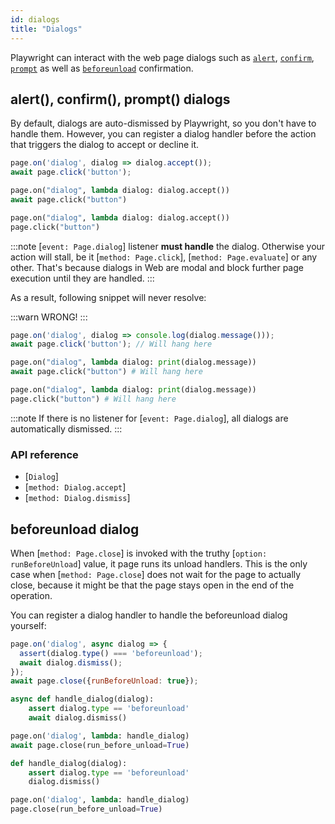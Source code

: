 ```yaml
---
id: dialogs
title: "Dialogs"
---
```


Playwright can interact with the web page dialogs such as [`alert`](https://developer.mozilla.org/en-US/docs/Web/API/Window/alert), [`confirm`](https://developer.mozilla.org/en-US/docs/Web/API/Window/confirm), [`prompt`](https://developer.mozilla.org/en-US/docs/Web/API/Window/prompt) as well as [`beforeunload`](https://developer.mozilla.org/en-US/docs/Web/API/Window/beforeunload_event) confirmation.

<!-- TOC -->

## alert(), confirm(), prompt() dialogs

By default, dialogs are auto-dismissed by Playwright, so you don't have to handle them. However, you can register a dialog handler before the action that triggers the dialog to accept or decline it.

```js
page.on('dialog', dialog => dialog.accept());
await page.click('button');
```

```python async
page.on("dialog", lambda dialog: dialog.accept())
await page.click("button")
```

```python sync
page.on("dialog", lambda dialog: dialog.accept())
page.click("button")
```

:::note
[`event: Page.dialog`] listener **must handle** the dialog. Otherwise your action will stall, be it [`method: Page.click`], [`method: Page.evaluate`] or any other. That's because dialogs in Web are modal and block further page execution until they are handled.
:::

As a result, following snippet will never resolve:

:::warn
WRONG!
:::

```js
page.on('dialog', dialog => console.log(dialog.message()));
await page.click('button'); // Will hang here
```

```python async
page.on("dialog", lambda dialog: print(dialog.message))
await page.click("button") # Will hang here
```

```python sync
page.on("dialog", lambda dialog: print(dialog.message))
page.click("button") # Will hang here
```

:::note
If there is no listener for [`event: Page.dialog`], all dialogs are automatically dismissed.
:::

### API reference

- [`Dialog`]
- [`method: Dialog.accept`]
- [`method: Dialog.dismiss`]

## beforeunload dialog

When [`method: Page.close`] is invoked with the truthy [`option: runBeforeUnload`] value, it page runs its unload handlers. This is the only case when [`method: Page.close`] does not wait for the page to actually close, because it might be that the page stays open in the end of the operation.

You can register a dialog handler to handle the beforeunload dialog yourself:

```js
page.on('dialog', async dialog => {
  assert(dialog.type() === 'beforeunload');
  await dialog.dismiss();
});
await page.close({runBeforeUnload: true});
```

```python async
async def handle_dialog(dialog):
    assert dialog.type == 'beforeunload'
    await dialog.dismiss()

page.on('dialog', lambda: handle_dialog)
await page.close(run_before_unload=True)
```

```python sync
def handle_dialog(dialog):
    assert dialog.type == 'beforeunload'
    dialog.dismiss()

page.on('dialog', lambda: handle_dialog)
page.close(run_before_unload=True)
```
